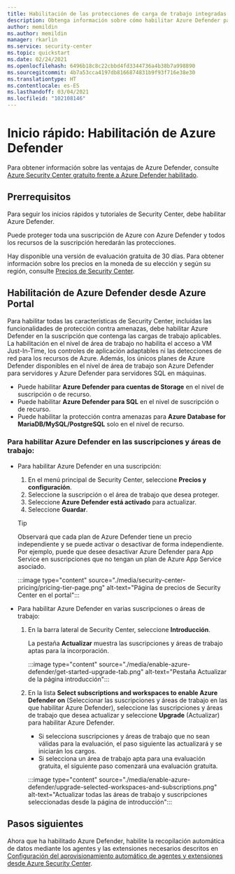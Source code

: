 ```yaml
---
title: Habilitación de las protecciones de carga de trabajo integradas de Azure Security Center
description: Obtenga información sobre cómo habilitar Azure Defender para ampliar las protecciones de Azure Security Center a los recursos híbridos y de varias nubes.
author: memildin
ms.author: memildin
manager: rkarlin
ms.service: security-center
ms.topic: quickstart
ms.date: 02/24/2021
ms.openlocfilehash: 6496b18c8c22cbbd4fd3344736a4b38b7a998890
ms.sourcegitcommit: 4b7a53cca4197db8166874831b9f93f716e38e30
ms.translationtype: HT
ms.contentlocale: es-ES
ms.lasthandoff: 03/04/2021
ms.locfileid: "102108146"
---
```

# <a name="quickstart-enable-azure-defender"></a>Inicio rápido: Habilitación de Azure Defender

Para obtener información sobre las ventajas de Azure Defender, consulte [Azure Security Center gratuito frente a Azure Defender habilitado](security-center-pricing.md).

## <a name="prerequisites"></a>Prerrequisitos

Para seguir los inicios rápidos y tutoriales de Security Center, debe habilitar Azure Defender. 

Puede proteger toda una suscripción de Azure con Azure Defender y todos los recursos de la suscripción heredarán las protecciones.

Hay disponible una versión de evaluación gratuita de 30 días. Para obtener información sobre los precios en la moneda de su elección y según su región, consulte [Precios de Security Center](https://azure.microsoft.com/pricing/details/security-center/).

## <a name="enable-azure-defender-from-the-azure-portal"></a>Habilitación de Azure Defender desde Azure Portal

Para habilitar todas las características de Security Center, incluidas las funcionalidades de protección contra amenazas, debe habilitar Azure Defender en la suscripción que contenga las cargas de trabajo aplicables. La habilitación en el nivel de área de trabajo no habilita el acceso a VM Just-In-Time, los controles de aplicación adaptables ni las detecciones de red para los recursos de Azure. Además, los únicos planes de Azure Defender disponibles en el nivel de área de trabajo son Azure Defender para servidores y Azure Defender para servidores SQL en máquinas.

- Puede habilitar **Azure Defender para cuentas de Storage** en el nivel de suscripción o de recurso.
- Puede habilitar **Azure Defender para SQL** en el nivel de suscripción o de recurso.
- Puede habilitar la protección contra amenazas para **Azure Database for MariaDB/MySQL/PostgreSQL** solo en el nivel de recurso.

### <a name="to-enable-azure-defender-on-your-subscriptions-and-workspaces"></a>Para habilitar Azure Defender en las suscripciones y áreas de trabajo:

- Para habilitar Azure Defender en una suscripción:

    1. En el menú principal de Security Center, seleccione **Precios y configuración**.
    1. Seleccione la suscripción o el área de trabajo que desea proteger.
    1. Seleccione **Azure Defender está activado** para actualizar.
    1. Seleccione **Guardar**.

    > [!TIP]
    > Observará que cada plan de Azure Defender tiene un precio independiente y se puede activar o desactivar de forma independiente. Por ejemplo, puede que desee desactivar Azure Defender para App Service en suscripciones que no tengan un plan de Azure App Service asociado. 

    :::image type="content" source="./media/security-center-pricing/pricing-tier-page.png" alt-text="Página de precios de Security Center en el portal":::

- Para habilitar Azure Defender en varias suscripciones o áreas de trabajo:

    1. En la barra lateral de Security Center, seleccione **Introducción**.

        La pestaña **Actualizar** muestra las suscripciones y áreas de trabajo aptas para la incorporación.

        :::image type="content" source="./media/enable-azure-defender/get-started-upgrade-tab.png" alt-text="Pestaña Actualizar de la página introducción"::: 

    1. En la lista **Select subscriptions and workspaces to enable Azure Defender on** (Seleccionar las suscripciones y áreas de trabajo en las que habilitar Azure Defender), seleccione las suscripciones y áreas de trabajo que desea actualizar y seleccione **Upgrade** (Actualizar) para habilitar Azure Defender.

       - Si selecciona suscripciones y áreas de trabajo que no sean válidas para la evaluación, el paso siguiente las actualizará y se iniciarán los cargos.
       - Si selecciona un área de trabajo apta para una evaluación gratuita, el siguiente paso comenzará una evaluación gratuita.

        :::image type="content" source="./media/enable-azure-defender/upgrade-selected-workspaces-and-subscriptions.png" alt-text="Actualizar todas las áreas de trabajo y suscripciones seleccionadas desde la página de introducción":::


## <a name="next-steps"></a>Pasos siguientes

Ahora que ha habilitado Azure Defender, habilite la recopilación automática de datos mediante los agentes y las extensiones necesarios descritos en [Configuración del aprovisionamiento automático de agentes y extensiones desde Azure Security Center](security-center-enable-data-collection.md).